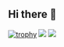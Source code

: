 ## Hi there 👋

[![trophy](https://github-profile-trophy.vercel.app/?username=rizkygm23)](https://github.com/ryo-ma/github-profile-trophy)
![](https://github.com/rizkygm23/github-stats/blob/master/generated/overview.svg)
![](https://github.com/rizkygm23/github-stats/blob/master/generated/languages.svg)

